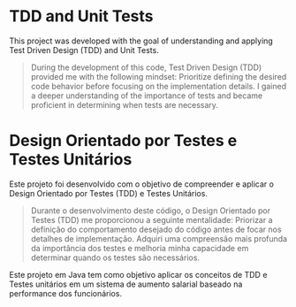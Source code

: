 # TDD and Unit Tests

This project was developed with the goal of understanding and applying Test Driven Design (TDD) and Unit Tests.

> During the development of this code, Test Driven Design (TDD) provided me with the following mindset: Prioritize defining the desired code behavior before focusing on the implementation details.
> I gained a deeper understanding of the importance of tests and became proficient in determining when tests are necessary.


# Design Orientado por Testes e Testes Unitários
Este projeto foi desenvolvido com o objetivo de compreender e aplicar o Design Orientado por Testes (TDD) e Testes Unitários.

> Durante o desenvolvimento deste código, o Design Orientado por Testes (TDD) me proporcionou a seguinte mentalidade: Priorizar a definição do comportamento desejado do código antes de focar nos detalhes de implementação. Adquiri uma compreensão mais profunda da importância dos testes e melhoria minha capacidade em determinar quando os testes são necessários.

Este projeto em Java tem como objetivo aplicar os conceitos de TDD e Testes unitários em um sistema de aumento salarial baseado na performance dos funcionários.
